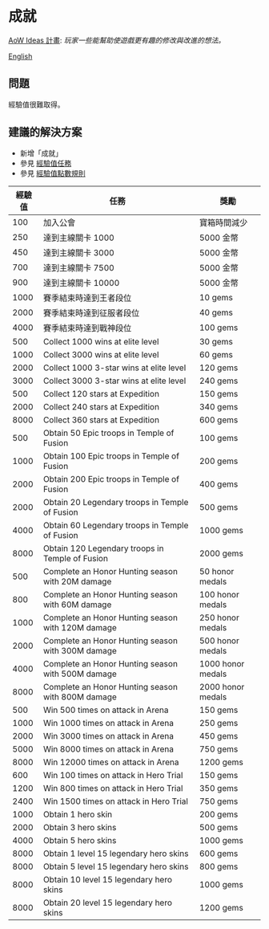 # 成就

[AoW Ideas 計畫](https://github.com/nefarious-kitsune/aow.ideas):
*玩家一些能幫助使遊戲更有趣的修改與改進的想法。*

[English](achievements)

## 問題

經驗值很難取得。

## 建議的解決方案

* 新增「成就」
* 參見 [經驗值任務](zh.exp-quests)
* 參見 [經驗值點數規則](zh.exp-point-rules)

| 經驗值 | 任務           | 獎勵  |
| ---------- | ----------------- | ---------- |
|  100 | 加入公會                 | 寶箱時間減少 |
|  250 | 達到主線關卡 1000    | 5000 金幣 |
|  450 | 達到主線關卡 3000    | 5000 金幣 |
|  700 | 達到主線關卡 7500    | 5000 金幣 |
|  900 | 達到主線關卡 10000   | 5000 金幣 |
| 1000 | 賽季結束時達到王者段位  | 10 gems |
| 2000 | 賽季結束時達到征服者段位  | 40 gems |
| 4000 | 賽季結束時達到戰神段位  | 100 gems |
|  500 | Collect 1000 wins at elite level           | 30 gems |
| 1000 | Collect 3000 wins at elite level           | 60 gems |
| 2000 | Collect 1000 3-star wins at elite level    | 120 gems |
| 3000 | Collect 3000 3-star wins at elite level    | 240 gems |
|  500 | Collect 120 stars at Expedition   | 150 gems |
| 2000 | Collect 240 stars at Expedition   | 340 gems |
| 8000 | Collect 360 stars at Expedition   | 600 gems |
|  500 | Obtain  50 Epic troops in Temple of Fusion  | 100 gems|
| 1000 | Obtain 100 Epic troops in Temple of Fusion  | 200 gems |
| 2000 | Obtain 200 Epic troops in Temple of Fusion  | 400 gems|
| 2000 | Obtain 20 Legendary troops in Temple of Fusion  | 500 gems |
| 4000 | Obtain 60 Legendary troops in Temple of Fusion  | 1000 gems |
| 8000 | Obtain 120 Legendary troops in Temple of Fusion | 2000 gems |
|  500 | Complete an Honor Hunting season with  20M damage |   50 honor medals |
|  800 | Complete an Honor Hunting season with  60M damage |  100 honor medals |
| 1000 | Complete an Honor Hunting season with 120M damage |  250 honor medals |
| 2000 | Complete an Honor Hunting season with 300M damage |  500 honor medals |
| 4000 | Complete an Honor Hunting season with 500M damage | 1000 honor medals |
| 8000 | Complete an Honor Hunting season with 800M damage | 2000 honor medals |
|  500 | Win   500 times on attack in Arena |  150 gems |
| 1000 | Win  1000 times on attack in Arena |  250 gems |
| 2000 | Win  3000 times on attack in Arena |  450 gems |
| 5000 | Win  8000 times on attack in Arena |  750 gems |
| 8000 | Win 12000 times on attack in Arena | 1200 gems |
|  600 | Win   100 times on attack in Hero Trial |  150 gems |
| 1200 | Win   800 times on attack in Hero Trial |  350 gems |
| 2400 | Win  1500 times on attack in Hero Trial |  750 gems |
| 1000 | Obtain 1 hero skin  |  200 gems |
| 2000 | Obtain 3 hero skins |  500 gems |
| 4000 | Obtain 5 hero skins | 1000 gems |
| 8000 | Obtain  1 level 15 legendary hero skins | 600 gems  |
| 8000 | Obtain  5 level 15 legendary hero skins | 800 gems  |
| 8000 | Obtain 10 level 15 legendary hero skins | 1000 gems |
| 8000 | Obtain 20 level 15 legendary hero skins | 1200 gems |